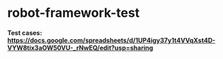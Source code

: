 # robot-framework-test

#### Test cases: https://docs.google.com/spreadsheets/d/1UP4igy37y1t4VVqXst4D-VYW8tix3aOW50VU-_rNwEQ/edit?usp=sharing
